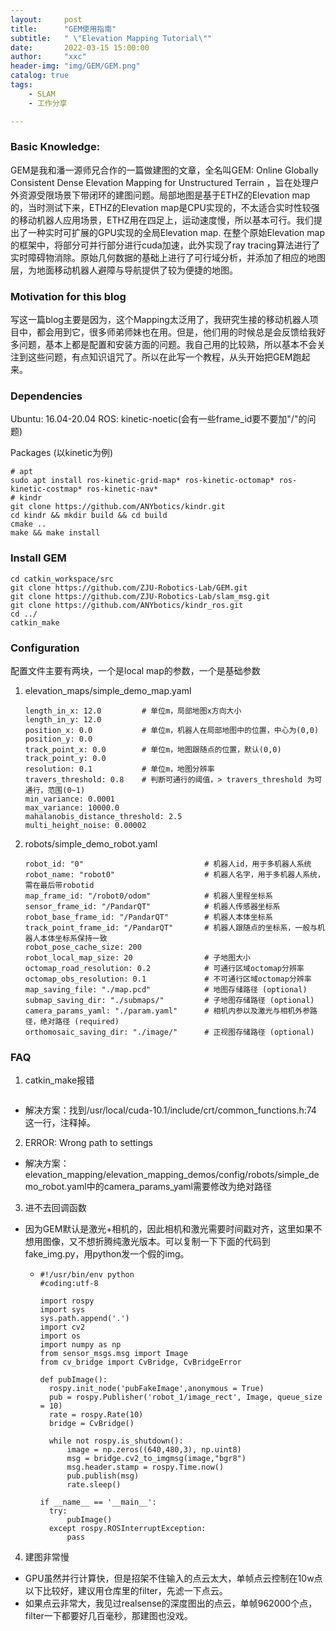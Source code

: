 ```yaml
---
layout:     post
title:      "GEM使用指南"
subtitle:   " \"Elevation Mapping Tutorial\""
date:       2022-03-15 15:00:00
author:     "xxc"
header-img: "img/GEM/GEM.png"
catalog: true
tags:
    - SLAM
    - 工作分享

---
```

<head>
    <script src="https://cdn.mathjax.org/mathjax/latest/MathJax.js?config=TeX-AMS-MML_HTMLorMML" type="text/javascript"></script>
    <script type="text/x-mathjax-config">
        MathJax.Hub.Config({
            tex2jax: {
            skipTags: ['script', 'noscript', 'style', 'textarea', 'pre'],
            inlineMath: [['$','$']]
            }
        });
    </script>
</head>

### Basic Knowledge:

GEM是我和潘一源师兄合作的一篇做建图的文章，全名叫GEM: Online Globally Consistent Dense Elevation Mapping for Unstructured Terrain
，旨在处理户外资源受限场景下带闭环的建图问题。局部地图是基于ETHZ的Elevation map的，当时测试下来，ETHZ的Elevation map是CPU实现的，不太适合实时性较强的移动机器人应用场景，ETHZ用在四足上，运动速度慢，所以基本可行。我们提出了一种实时可扩展的GPU实现的全局Elevation map. 在整个原始Elevation map的框架中，将部分可并行部分进行cuda加速，此外实现了ray tracing算法进行了实时障碍物消除。原始几何数据的基础上进行了可行域分析，并添加了相应的地图层，为地面移动机器人避障与导航提供了较为便捷的地图。

### Motivation for this blog

写这一篇blog主要是因为，这个Mapping太泛用了，我研究生接的移动机器人项目中，都会用到它，很多师弟师妹也在用。但是，他们用的时候总是会反馈给我好多问题，基本上都是配置和安装方面的问题。我自己用的比较熟，所以基本不会关注到这些问题，有点知识诅咒了。所以在此写一个教程，从头开始把GEM跑起来。

### Dependencies

Ubuntu: 16.04-20.04
ROS: kinetic-noetic(会有一些frame_id要不要加"/"的问题)

Packages (以kinetic为例)
```
# apt
sudo apt install ros-kinetic-grid-map* ros-kinetic-octomap* ros-kinetic-costmap* ros-kinetic-nav*
# kindr
git clone https://github.com/ANYbotics/kindr.git
cd kindr && mkdir build && cd build
cmake ..
make && make install
```

### Install GEM

```
cd catkin_workspace/src
git clone https://github.com/ZJU-Robotics-Lab/GEM.git
git clone https://github.com/ZJU-Robotics-Lab/slam_msg.git
git clone https://github.com/ANYbotics/kindr_ros.git
cd ../
catkin_make
```

### Configuration

配置文件主要有两块，一个是local map的参数，一个是基础参数

1. elevation_maps/simple_demo_map.yaml
    ```
    length_in_x: 12.0         # 单位m，局部地图x方向大小
    length_in_y: 12.0
    position_x: 0.0           # 单位m，机器人在局部地图中的位置，中心为(0,0)
    position_y: 0.0
    track_point_x: 0.0        # 单位m，地图跟随点的位置，默认(0,0)
    track_point_y: 0.0
    resolution: 0.1           # 单位m，地图分辨率
    travers_threshold: 0.8    # 判断可通行的阈值，> travers_threshold 为可通行，范围(0~1)
    min_variance: 0.0001
    max_variance: 10000.0
    mahalanobis_distance_threshold: 2.5
    multi_height_noise: 0.00002 
    ```
2. robots/simple_demo_robot.yaml
    ```
    robot_id: "0"                           # 机器人id，用于多机器人系统
    robot_name: "robot0"                    # 机器人名字，用于多机器人系统，需在最后带robotid
    map_frame_id: "/robot0/odom"            # 机器人里程坐标系
    sensor_frame_id: "/PandarQT"            # 机器人传感器坐标系
    robot_base_frame_id: "/PandarQT"        # 机器人本体坐标系
    track_point_frame_id: "/PandarQT"       # 机器人跟随点的坐标系，一般与机器人本体坐标系保持一致
    robot_pose_cache_size: 200
    robot_local_map_size: 20                # 子地图大小
    octomap_road_resolution: 0.2            # 可通行区域octomap分辨率
    octomap_obs_resolution: 0.1             # 不可通行区域octomap分辨率
    map_saving_file: "./map.pcd"            # 地图存储路径 (optional)
    submap_saving_dir: "./submaps/"         # 子地图存储路径 (optional)
    camera_params_yaml: "./param.yaml"      # 相机内参以及激光与相机外参路径，绝对路径 (required)
    orthomosaic_saving_dir: "./image/"      # 正视图存储路径 (optional)
    ```

### FAQ
1. catkin_make报错 
   ```"/usr/local/cuda-10.1/include/crt/common_functions.h:74:24: error: token ""CUDACC_VER is no longer supported. Use CUDACC_VER_MAJOR, CUDACC_VER_MINOR, and CUDACC_VER_BUILD instead."" is not valid in preprocessor expressions #define CUDACC_VER "CUDACC_VER is no longer supported. Use CUDACC_VER_MAJOR, CUDACC_VER_MINOR, and CUDACC_VER_BUILD instead." 
   ```
  - 解决方案：找到/usr/local/cuda-10.1/include/crt/common_functions.h:74 这一行，注释掉。
  
2. ERROR: Wrong path to settings 
  - 解决方案：elevation_mapping/elevation_mapping_demos/config/robots/simple_demo_robot.yaml中的camera_params_yaml需要修改为绝对路径

3. 进不去回调函数
  - 因为GEM默认是激光+相机的，因此相机和激光需要时间戳对齐，这里如果不想用图像，又不想折腾纯激光版本。可以复制一下下面的代码到fake_img.py，用python发一个假的img。
   
    - ```
      #!/usr/bin/env python
      #coding:utf-8

      import rospy
      import sys
      sys.path.append('.')
      import cv2
      import os
      import numpy as np
      from sensor_msgs.msg import Image
      from cv_bridge import CvBridge, CvBridgeError

      def pubImage():
        rospy.init_node('pubFakeImage',anonymous = True)
        pub = rospy.Publisher('robot_1/image_rect', Image, queue_size = 10)
        rate = rospy.Rate(10)
        bridge = CvBridge()

        while not rospy.is_shutdown():
            image = np.zeros((640,480,3), np.uint8)
            msg = bridge.cv2_to_imgmsg(image,"bgr8")
            msg.header.stamp = rospy.Time.now()
            pub.publish(msg)
            rate.sleep()

      if __name__ == '__main__':
        try:
            pubImage()
        except rospy.ROSInterruptException:
            pass
      ```
4. 建图非常慢
  - GPU虽然并行计算快，但是招架不住输入的点云太大，单帧点云控制在10w点以下比较好，建议用仓库里的filter，先滤一下点云。
  - 如果点云非常大，我见过realsense的深度图出的点云，单帧962000个点，filter一下都要好几百毫秒，那建图也没戏。